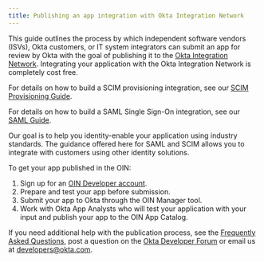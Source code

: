 ```yaml
---
title: Publishing an app integration with Okta Integration Network
---
```


This guide outlines the process by which independent software vendors (ISVs), Okta customers, or IT system integrators can submit an app for review by Okta with the goal of publishing it to the [Okta Integration Network](https://www.okta.com/integrations/). Integrating your application with the Okta Integration Network is completely cost free.

For details on how to build a SCIM provisioning integration, see our [SCIM Provisioning Guide](/docs/guides/build-provisioning-integration/).

For details on how to build a SAML Single Sign-On integration, see our [SAML Guide](/docs/guides/build-sso-integration/).

Our goal is to help you identity-enable your application using industry standards. The guidance offered here for SAML and SCIM allows you to integrate with customers using other identity solutions.

To get your app published in the OIN:

1. Sign up for an [OIN Developer account](https://developer.okta.com/signup/).
1. Prepare and test your app before submission.
1. Submit your app to Okta through the OIN Manager tool.
1. Work with Okta App Analysts who will test your application with your input and publish your app to the OIN App Catalog.

If you need additional help with the publication process, see the [Frequently Asked Questions](../faqs/), post a question on the [Okta Developer Forum](https://devforum.okta.com/) or email us at <developers@okta.com>.

<NextSectionLink/>
